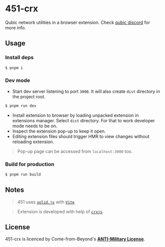 # 451-crx

Qubic network utilities in a browser extension. Check [qubic discord](http://discord.gg/2vDMR8m) for more info.

## Usage

### Install deps

```bash
$ pnpm i
```

### Dev mode

* Start dev server listening to port `3000`. It will also create `dist` directory in the project root.
```bash
$ pnpm run dev
```
* Install extension to browser by loading unpacked extension in extensions manager. Select `dist` directory.
For that to work developer mode needs to be on.
* Inspect the extension pop-up to keep it open.
* Editing extension files should trigger HMR to view changes without reloading extension.

> Pop-up page can be accessed from `localhost:3000` too.

### Build for production

```bash
$ pnpm run build
```

## Notes
> 451 uses [`solid.js`](https://solidjs.com) with [`Vite`](https://vitejs.dev/).


> Extension is developed with help of [`crxjs`](https://crxjs.dev/vite-plugin).


## License

451-crx is licenced by Come-from-Beyond's [**ANTI-Military License**](LICENSE).
